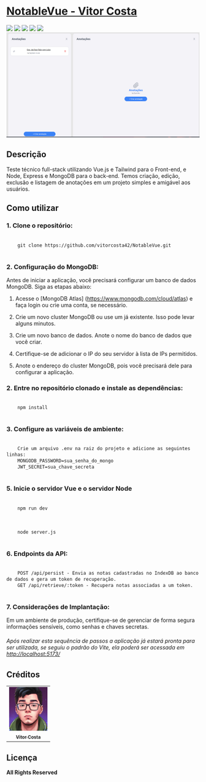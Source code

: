 <h1><a href="https://github.com/vitorcosta42/NotableVue"> NotableVue - Vitor Costa </a></h1>

<div style="display: inline_block">
    <img src="https://img.shields.io/badge/Vue.js-blue"/>
    <img src="https://img.shields.io/badge/Tailwind-blue"/>
    <img src="https://img.shields.io/badge/Node-blue"/>
    <img src="https://img.shields.io/badge/Express-blue"/>
    <img src="https://img.shields.io/badge/MongoDB-blue"/>
</div>
<img width="1000" src= "./public/print.png" />

<h2>Descrição</h2>
<p>
  Teste técnico full-stack utilizando Vue.js e Tailwind para o Front-end, e Node, Express e MongoDB para o back-end. Temos criação, edição, exclusão e listagem de anotações em um projeto simples e amigável aos usuários. 
</p>

<h2>Como utilizar</h2>

<h3>1. Clone o repositório:</h3>
<pre>
  <code>
    git clone https://github.com/vitorcosta42/NotableVue.git
  </code>
</pre>


<h3>2. Configuração do MongoDB:</h3>

  
 Antes de iniciar a aplicação, você precisará configurar um banco de dados MongoDB. Siga as etapas abaixo:

1. Acesse o [MongoDB Atlas] (https://www.mongodb.com/cloud/atlas) e faça login ou crie uma conta, se necessário.
   
2. Crie um novo cluster MongoDB ou use um já existente. Isso pode levar alguns minutos.
    
4. Crie um novo banco de dados. Anote o nome do banco de dados que você criar.

5. Certifique-se de adicionar o IP do seu servidor à lista de IPs permitidos.

6. Anote o endereço do cluster MongoDB, pois você precisará dele para configurar a aplicação.
  

<h3>2. Entre no repositório clonado e instale as dependências:</h3>
<pre>
  <code>
    npm install
  </code>
</pre>

<h3>3. Configure as variáveis de ambiente:</h3>
<pre>
  <code>
    Crie um arquivo .env na raiz do projeto e adicione as seguintes linhas:
    MONGODB_PASSWORD=sua_senha_do_mongo
    JWT_SECRET=sua_chave_secreta
  </code>
</pre>

<h3>5. Inicie o servidor Vue e o servidor Node</h3>
<pre>
  <code>
    npm run dev
  </code>
</pre>
<pre>
  <code>
    node server.js
  </code>
</pre>

<h3>6. Endpoints da API:</h3>
<pre>
  <code>
    POST /api/persist - Envia as notas cadastradas no IndexDB ao banco de dados e gera um token de recuperação.
    GET /api/retrieve/:token - Recupera notas associadas a um token.
  </code>
</pre>
<h3>7. Considerações de Implantação:</h3>
  
Em um ambiente de produção, certifique-se de gerenciar de forma segura informações sensíveis, como senhas e chaves secretas.

<h6>Após realizar esta sequência de passos a aplicação já estará pronta para ser utilizada, se seguiu o padrão do Vite, ela poderá ser acessada em <a href="http://localhost:5173/" >http://localhost:5173/</a> </h6>
<h2>Créditos</h2>
<table>
  <tr>
    <td align="center">
      <a href="https://github.com/vitorcosta42">
        <img src="./public/icon-vitor.jpeg" width="100px;" alt="Foto de Vitor Costa"/><br>
        <sub>
          <b>Vitor Costa</b>
        </sub>
      </a>
    </td>
  </tr>
</table>

<h2>Licença</h2>
<b>All Rights Reserved</b>
